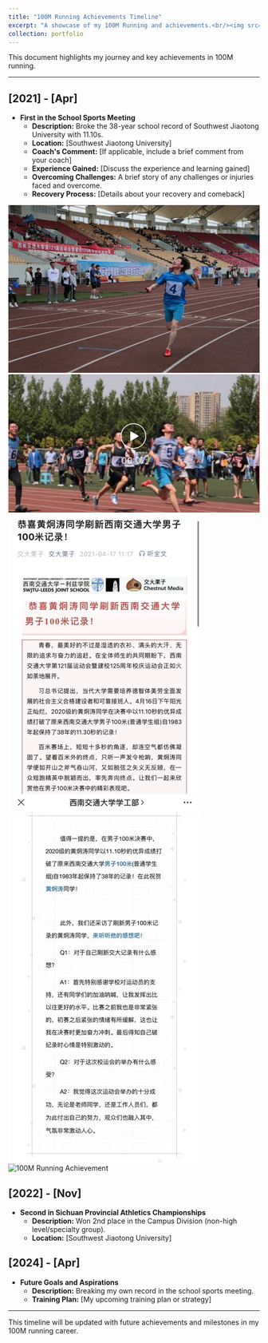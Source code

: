 ```yaml
---
title: "100M Running Achievements Timeline"
excerpt: "A showcase of my 100M Running and achievements.<br/><img src='https://kantrum.github.io/huangjiongtao.github.io/images/profile.png'>"
collection: portfolio
---
```


This document highlights my journey and key achievements in 100M running.

---

## [2021] - [Apr]

- **First in the School Sports Meeting**
  - **Description:** Broke the 38-year school record of Southwest Jiaotong University with 11.10s.
  - **Location:** [Southwest Jiaotong University]
  - **Coach's Comment:** [If applicable, include a brief comment from your coach]
  - **Experience Gained:** [Discuss the experience and learning gained]
  - **Overcoming Challenges:** A brief story of any challenges or injuries faced and overcome.
  - **Recovery Process:** [Details about your recovery and comeback]

![100M Running Achievement](/images/IMG_1871.JPG)
![100M Running Achievement](/images/IMG_1872.JPG)
![100M Running Achievement](/images/IMG_1868.JPG)
![100M Running Achievement](/images/IMG_1869.JPG)
![100M Running Achievement](https://github.com/Kantrum/huangjiongtao.github.io/images/IMG_1870.JPG)

## [2022] - [Nov]

- **Second in Sichuan Provincial Athletics Championships**
  - **Description:** Won 2nd place in the Campus Division (non-high level/specialty group).
  - **Location:** [Southwest Jiaotong University]

## [2024] - [Apr]

- **Future Goals and Aspirations**
  - **Description:** Breaking my own record in the school sports meeting.
  - **Training Plan:** [My upcoming training plan or strategy]

---

This timeline will be updated with future achievements and milestones in my 100M running career.
